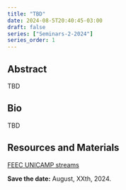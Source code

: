 ```yaml
---
title: "TBD"
date: 2024-08-5T20:40:45-03:00
draft: false
series: ["Seminars-2-2024"]
series_order: 1
---
```


## Abstract
TBD


## Bio
TBD

## Resources and Materials

[FEEC UNICAMP streams](https://www.youtube.com/@feec-unicamp/streams)


**Save the date:** August, XXth, 2024.

